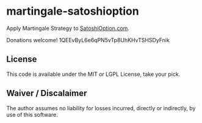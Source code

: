martingale-satoshioption
========================

Apply Martingale Strategy to [SatoshiOption.com](http://SatoshiOption.com).

Donations welcome!
1QEEvByL6e6qPN5vTp8UhKHvTSHSDyFnik

## License

This code is available under the MIT or LGPL License, take your pick.

## Waiver / Discalaimer

The author assumes no liability for losses incurred, directly or indirectly, by
use of this software.